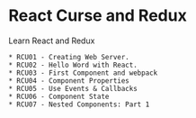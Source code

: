 # React Curse and Redux
Learn React and Redux

    * RCU01 - Creating Web Server.
    * RCU02 - Hello Word with React.
    * RCU03 - First Component and webpack
    * RCU04 - Component Properties
    * RCU05 - Use Events & Callbacks
    * RCU06 - Component State
    * RCU07 - Nested Components: Part 1
